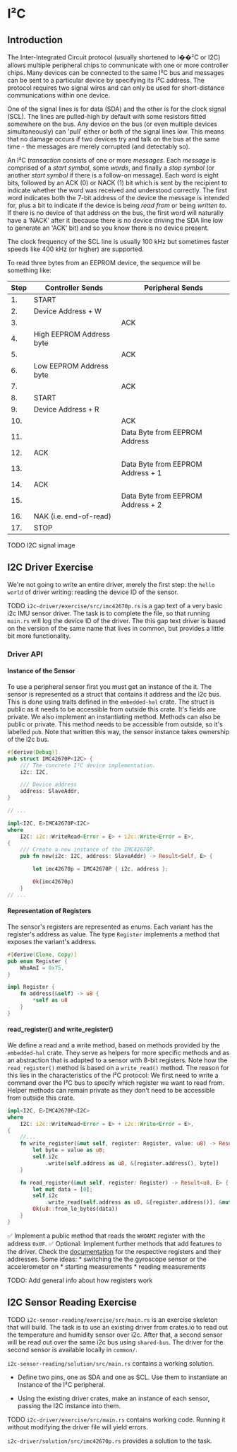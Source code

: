# I²C

## Introduction

The Inter-Integrated Circuit protocol (usually shortened to I��²C or I2C) allows multiple peripheral chips to communicate with one or more controller chips. Many devices can be connected to the same I²C bus and messages can be sent to a particular device by specifying its I²C address. The protocol requires two signal wires and can only be used for short-distance communications within one device. 

One of the signal lines is for data (SDA) and the other is for the clock signal (SCL). The lines are pulled-high by default with some resistors fitted somewhere on the bus. Any device on the bus (or even multiple devices simultaneously) can 'pull' either or both of the signal lines low. This means that no damage occurs if two devices try and talk on the bus at the same time - the messages are merely corrupted (and detectably so).

An I²C _transaction_ consists of one or more _messages_. Each _message_ is comprised of a _start symbol_, some _words_, and finally a _stop symbol_ (or another _start symbol_ if there is a follow-on message). Each word is eight bits, followed by an ACK (0) or NACK (1) bit which is sent by the recipient to indicate whether the word was received and understood correctly. The first word indicates both the 7-bit address of the device the message is intended for, plus a bit to indicate if the device is being _read from_ or being _written to_. If there is no device of that address on the bus, the first word will naturally have a 'NACK' after it (because there is no device driving the SDA line low to generate an 'ACK' bit) and so you know there is no device present.

The clock frequency of the SCL line is usually 100 kHz but sometimes faster speeds like 400 kHz (or higher) are supported.

To read three bytes from an EEPROM device, the sequence will be something like:

| Step | Controller Sends         | Peripheral Sends                  |
| ---- | ------------------------ | --------------------------------- |
| 1.   | START                    |                                   |
| 2.   | Device Address + W       |                                   |
| 3.   |                          | ACK                               |
| 4.   | High EEPROM Address byte |                                   |
| 5.   |                          | ACK                               |
| 6.   | Low EEPROM Address byte  |                                   |
| 7.   |                          | ACK                               |
| 8.   | START                    |                                   |
| 9.   | Device Address + R       |                                   |
| 10.  |                          | ACK                               |
| 11.  |                          | Data Byte from EEPROM Address     |
| 12.  | ACK                      |                                   |
| 13.  |                          | Data Byte from EEPROM Address + 1 |
| 14.  | ACK                      |                                   |
| 15.  |                          | Data Byte from EEPROM Address + 2 |
| 16.  | NAK (i.e. end-of-read)   |                                   |
| 17.  | STOP                     |                                   |

TODO I2C signal image
## I2C Driver Exercise

We're not going to write an entire driver, merely the first step: the `hello world` of driver writing: reading the device ID of the sensor. 

TODO `i2c-driver/exercise/src/imc42670p.rs` is a gap text of a very basic i2c IMU sensor driver. The task is to complete the file, so that running `main.rs` will log the device ID of the driver. The this gap text driver is based on the version of the same name that lives in common, but provides a little bit more functionality.

### Driver API

#### Instance of the Sensor

To use a peripheral sensor first you must get an instance of the it. The sensor is represented as a struct that contains it address and the i2c bus. This is done using traits defined in the `embedded-hal` crate. The struct is public as it needs to be accessible from outside this crate. It's fields are private. We also implement an instantiating method. Methods can also be public or private. This method needs to be accessible from outside, so it's labelled `pub`. Note that written this way, the sensor instance takes ownership of the i2c bus.

```rust 
#[derive(Debug)]
pub struct IMC42670P<I2C> {
    /// The concrete I²C device implementation.
    i2c: I2C,

    /// Device address
    address: SlaveAddr,
}

// ...

impl<I2C, E>IMC42670P<I2C>
where
    I2C: i2c::WriteRead<Error = E> + i2c::Write<Error = E>,
{
    /// Create a new instance of the IMC42670P.
    pub fn new(i2c: I2C, address: SlaveAddr) -> Result<Self, E> {

        let imc42670p = IMC42670P { i2c, address };

        Ok(imc42670p)
    }
// ...
```

#### Representation of Registers 

The sensor's registers are represented as enums. Each variant has the register's address as value. The type `Register` implements a method that exposes the variant's address.

```Rust 
#[derive(Clone, Copy)]
pub enum Register {
    WhoAmI = 0x75,
}

impl Register {
    fn address(&self) -> u8 {
        *self as u8
    }
}

```

#### read_register() and write_register()

We define a read and a write method, based on methods provided by the `embedded-hal` crate. They serve as helpers for more specific methods and as an abstraction that is adapted to a sensor with 8-bit registers. Note how the `read_register()` method is based on a `write_read()` method. The reason for this lies in the characteristics of the I²C protocol: We first need to write a command over the I²C bus to specify which register we want to read from. Helper methods can remain private as they don't need to be accessible from outside this crate. 

```rust
impl<I2C, E>IMC42670P<I2C>
where
    I2C: i2c::WriteRead<Error = E> + i2c::Write<Error = E>,
{    
    //...
    fn write_register(&mut self, register: Register, value: u8) -> Result<(), E> {
        let byte = value as u8;
        self.i2c
            .write(self.address as u8, &[register.address(), byte])
    }

    fn read_register(&mut self, register: Register) -> Result<u8, E> {
        let mut data = [0];
        self.i2c
            .write_read(self.address as u8, &[register.address()], &mut data)?;
        Ok(u8::from_le_bytes(data))
    }
}
```

✅ Implement a public method that reads the `WHOAMI` register with the address `0x0F`. 
✅ Optional: Implement further methods that add features to the driver. Check the [documentation](https://3cfeqx1hf82y3xcoull08ihx-wpengine.netdna-ssl.com/wp-content/uploads/2021/07/DS-000451-ICM-42670-P-v1.0.pdf) for the respective registers and their addresses. Some ideas:
    * switching the the gyroscope sensor or the accelerometer on
    * starting measurements
    * reading measurements

TODO: Add general info about how registers work

## I2C Sensor Reading Exercise

TODO `i2c-sensor-reading/exercise/src/main.rs` is an exercise skeleton that will build. The task is to use an existing driver from crates.io to read out the temperature and humidity sensor over i2c. After that, a second sensor will be read out over the same i2c bus using `shared-bus`. The driver for the second sensor is available locally in `common/`.

`i2c-sensor-reading/solution/src/main.rs` contains a working solution.


* Define two pins, one as SDA and one as SCL. Use them to instantiate an Instance of the I²C peripheral. 

* Using the existing driver crates, make an instance of each sensor, passing the I2C instance into them. 


TODO `i2c-driver/exercise/src/main.rs` contains working code. Running it without modifying the driver file will yield errors. 

`i2c-driver/solution/src/imc42670p.rs` provides a solution to the task. 






